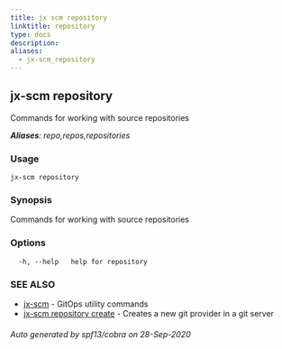 ```yaml
---
title: jx scm repository
linktitle: repository
type: docs
description: 
aliases:
  - jx-scm_repository
---
```


## jx-scm repository

Commands for working with source repositories

***Aliases**: repo,repos,repositories*

### Usage

```
jx-scm repository
```

### Synopsis

Commands for working with source repositories

### Options

```
  -h, --help   help for repository
```

### SEE ALSO

* [jx-scm](jx-scm)	 - GitOps utility commands
* [jx-scm repository create](jx-scm_repository_create)	 - Creates a new git provider in a git server

###### Auto generated by spf13/cobra on 28-Sep-2020

